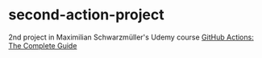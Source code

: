# second-action-project

2nd project in Maximilian Schwarzmüller's Udemy course [GitHub Actions: The Complete Guide](https://www.udemy.com/course/github-actions-the-complete-guide)
